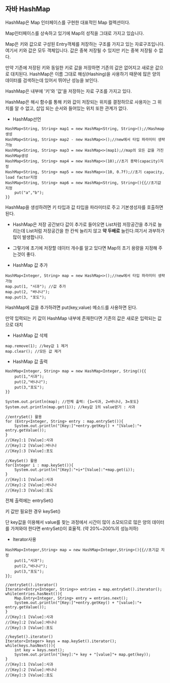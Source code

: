 ## 자바 HashMap

HashMap은 Map 인터페이스를 구현한 대표적인 Map 컬렉션이다.

Map인터페이스를 상속하고 있기에 Map의 성직을 그대로 가지고 있습니다.

Map은 키와 값으로 구성된 Entry객체를 저장하는 구조를 가지고 있는 자료구조입니다. 여기서 키와 값은 모두 객체입니다. 값은 중복 저장될 수 있지만 키는 중복 저장될 수 없다.

만약 기존에 저장된 키와 동일한 키로 값을 저장하면 기존의 값은 없어지고 새로운 값으로 대치된다. HashMap은 이름 그대로 해싱(Hashing)을 사용하기 때문에 많은 양의 데이터를 검색하는데 있어서 뛰어난 성능을 보인다. 

HashMap은 내부에 '키'와 '값'을 저장하는 자료 구조를 가지고 있다.

HashMap은 해시 함수를 통해 키와 값이 저장되는 위치를 결정하므로 사용자는 그 위치를 알 수 없고, 삽입 되는 순서와 들어있는 위치 또한 관계가 없다.

- HashMap선언

```
HashMap<String, String> map1 = new HashMap<String, String>();//Hashmap생성
HashMap<String, String> map2 - new HashMap<>();//new에서 타입 파라미터 생략가능
HashMap<String, String> map3 = new HashMap<>(map1);//map의 모든 값을 가진 HashMap생성
HashMap<String, String> map4 = new HashMap<>(10);//초기 용략(capacity)지정
HashMap<String, String> map5 = new HashMap<>(10, 0.7f);//초기 capacity, load factor지정
HashMap<String, String> map6 = new HashMap<String, String>(){{//초기값 지정
	put("a","b");
}}
```

HashMap을 생성하려면 키 타입과 값 타입을 파라미터로 주고 기본생성자를 호출하면 된다.

- HashMap은 저장 공간보다 값이 추가로 들어오면 List처럼 저장공간을 추가로 늘리는데 List처럼 저장공간을 한 칸씩 늘리지 않고 __약 두배로__ 늘린다.여기서 과부하가 많이 발생합니다. 
- 그렇기에 초기에 저장할 데이터 개수를 알고 있다면 Map의 초기 용량을 지정해 주는것이 좋다. 



- HashMap 값 추가

```
HashMap<Integer, String> map = new HashMap<>();//new에서 타입 파라미터 생략가능
map.put(1, "사과"); //값 추가
map.put(2, "바나나");
map.put(3, "포도");
```

HashMap에 값을 추가하려면 put(key,value) 메소드를 사용하면 된다.

만약 입력되는 키 값이 HashMap 내부에 존재한다면 기존의 값은 새로운 입력되는 값으로 대치

- HashMap 값 삭제

```
map.remove(1); //key값 1 제거
map.clear(); //모든 값 제거
```



- HashMap 값 출력

```
HashMap<Integer, String> map = new HashMap<Integer, String(){{
	put(1,"사과");
	put(2,"바나나");
	put(3,"포도");
}}

System.out.println(map); //전체 출력: {1=사과, 2=바나나, 3=포도}
System.out.println(map.get(1)); //key값 1의 value얻기 : 사과

//entrySet() 활용
for (Entry<Integer, String> entry : map.entrySet()){
	System.out.println("[Key:]"+entry.getKey() + "[Value]:"+ entry.getValue());
}
//[Key]:1 [Value]:사과
//[Key]:2 [Value]:바나나
//[Key]:3 [Value]:포도

//KeySet() 활용
for(Integer i : map.keySet()){
	System.out.println("[Key]:"+i+"[Value]:"+map.get(i));
}
//[Key]:1 [Value]:사과
//[Key]:2 [Value]:바나나
//[Key]:3 [Value]:포도
```

전체 출력에는 entrySet()

키 값만 필요한 경우 keySet()

단 key값을 이용해서 value를 찾는 과정에서 시간이 많이 소모되므로 많은 양의 데이터를 가져와야 한다면 entrySet()이 효율적. (약 20%~200%의 성능저하)



- Iterator사용

```
HashMap<Integer,String> map = new HashMap<Integer,String>(){{//초기값 지정
    put(1,"사과");
    put(2,"바나나");
    put(3,"포도");
}};

//entrySet().iterator()
Iterator<Entry<Integer, String>> entries = map.entrySet().iterator();
while(entries.hasNext()){
	Map.Entry<Integer, String> entry = entries.next();
	System.out.println("[Key:]"+entry.getKey() + "[value]:"+ entry.getValue());
}
//[Key]:1 [Value]:사과
//[Key]:2 [Value]:바나나
//[Key]:3 [Value]:포도

//keySet().iterator()
Iterator<Integer> keys = map.keySet().iterator();
while(keys.hasNext()){
	int key = keys.next();
	System.out.println("[key]:"+ key + "[value]"+ map.get(key));
}
//[Key]:1 [Value]:사과
//[Key]:2 [Value]:바나나
//[Key]:3 [Value]:포도
```





